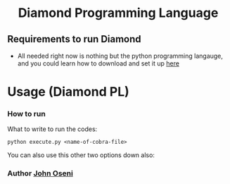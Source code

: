 <div align="center">
 <h1> Diamond Programming Language </h1>
 </div>

## Requirements to run Diamond 

- All needed right now is nothing but the python programming langauge, and you could learn how to download and set it up [here](https://medium.com/co-learning-lounge/how-to-download-install-python-on-windows-2021-44a707994013)

# Usage (Diamond PL)

### How to run
What to write to run the codes:

```shell
python execute.py <name-of-cobra-file>
```
You can also use this other two options down also:


 <div>
     <h3>  Author  <a href="https://linktr.ee/johnoseni">John Oseni</a> </h3>
 </div>